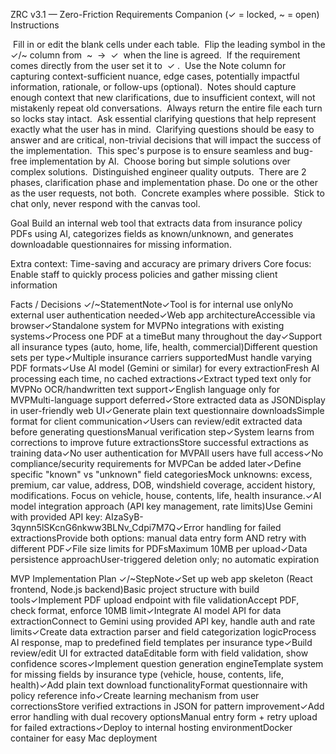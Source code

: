 ZRC v3.1 — Zero-Friction Requirements Companion  (✓ = locked, ~ = open)
Instructions

⁠  ⁠Fill in or edit the blank cells under each table.
⁠  ⁠Flip the leading symbol in the ✓/~ column from ⁠ ~ ⁠ → ⁠ ✓ ⁠ when the line is agreed.
⁠  ⁠If the requirement comes directly from the user set it to ⁠ ✓ ⁠.
⁠  ⁠Use the Note column for capturing context-sufficient nuance, edge cases, potentially impactful information, rationale, or follow-ups (optional).
⁠  ⁠Notes should capture enough context that new clarifications, due to insufficient context, will not mistakenly repeat old conversations.
⁠  ⁠Always return the entire file each turn so locks stay intact.
⁠  ⁠Ask essential clarifying questions that help represent exactly what the user has in mind.
⁠  ⁠Clarifying questions should be easy to answer and are critical, non-trivial decisions that will impact the success of the implementation.
⁠  ⁠This spec's purpose is to ensure seamless and bug-free implementation by AI.
⁠  ⁠Choose boring but simple solutions over complex solutions.
⁠  ⁠Distinguished engineer quality outputs.
⁠  ⁠There are 2 phases, clarification phase and implementation phase. Do one or the other as the user requests, not both.
⁠  ⁠Concrete examples where possible.
⁠  ⁠Stick to chat only, never respond with the canvas tool.


Goal
Build an internal web tool that extracts data from insurance policy PDFs using AI, categorizes fields as known/unknown, and generates downloadable questionnaires for missing information.

Extra context: Time-saving and accuracy are primary drivers
Core focus: Enable staff to quickly process policies and gather missing client information


Facts / Decisions
✓/~StatementNote✓Tool is for internal use onlyNo external user authentication needed✓Web app architectureAccessible via browser✓Standalone system for MVPNo integrations with existing systems✓Process one PDF at a timeBut many throughout the day✓Support all insurance types (auto, home, life, health, commercial)Different question sets per type✓Multiple insurance carriers supportedMust handle varying PDF formats✓Use AI model (Gemini or similar) for every extractionFresh AI processing each time, no cached extractions✓Extract typed text only for MVPNo OCR/handwritten text support✓English language only for MVPMulti-language support deferred✓Store extracted data as JSONDisplay in user-friendly web UI✓Generate plain text questionnaire downloadsSimple format for client communication✓Users can review/edit extracted data before generating questionsManual verification step✓System learns from corrections to improve future extractionsStore successful extractions as training data✓No user authentication for MVPAll users have full access✓No compliance/security requirements for MVPCan be added later✓Define specific "known" vs "unknown" field categoriesMock unknowns: excess, premium, car value, address, DOB, windshield coverage, accident history, modifications. Focus on vehicle, house, contents, life, health insurance.✓AI model integration approach (API key management, rate limits)Use Gemini with provided API key: AIzaSyB-3qynn5lSKcnG6nkww3BLNv_Cdpi7M7Q✓Error handling for failed extractionsProvide both options: manual data entry form AND retry with different PDF✓File size limits for PDFsMaximum 10MB per upload✓Data persistence approachUser-triggered deletion only; no automatic expiration

MVP Implementation Plan
✓/~StepNote✓Set up web app skeleton (React frontend, Node.js backend)Basic project structure with build tools✓Implement PDF upload endpoint with file validationAccept PDF, check format, enforce 10MB limit✓Integrate AI model API for data extractionConnect to Gemini using provided API key, handle auth and rate limits✓Create data extraction parser and field categorization logicProcess AI response, map to predefined field templates per insurance type✓Build review/edit UI for extracted dataEditable form with field validation, show confidence scores✓Implement question generation engineTemplate system for missing fields by insurance type (vehicle, house, contents, life, health)✓Add plain text download functionalityFormat questionnaire with policy reference info✓Create learning mechanism from user correctionsStore verified extractions in JSON for pattern improvement✓Add error handling with dual recovery optionsManual entry form + retry upload for failed extractions✓Deploy to internal hosting environmentDocker container for easy Mac deployment